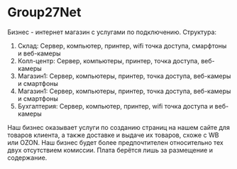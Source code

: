 # Group27Net
Бизнес - интернет магазин с услугами по подключению.
Структура:
1. Склад: Сервер, компьютер, принтер, wifi точка доступа, смарфтоны и веб-камеры
2. Колл-центр: Сервер, компьютеры, принтер, точка доступа, веб-камеры
3. Магазин1: Сервер, компьютеры, принтер, точка доступа, веб-камеры и смартфоны
4. Магазин1: Сервер, компьютеры, принтер, точка доступа, веб-камеры и смартфоны
5. Бухгалтерия: Сервер, компьютер, принтер, wifi точка доступа и веб-камеры

Наш бизнес оказывает услуги по созданию страниц на нашем сайте для товаров клиента, а также доставке и выдаче их товаров, схоже с WB или OZON. Наш бизнес будет более предпочтителен относительно тех двух отсутствием комиссии. Плата берётся лишь за размещение и содержание.
